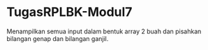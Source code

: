 # TugasRPLBK-Modul7

Menampilkan semua input dalam bentuk array 2 buah dan pisahkan bilangan genap dan bilangan ganjil.
